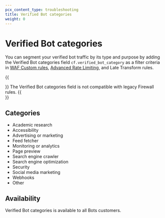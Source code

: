 ```yaml
---
pcx_content_type: troubleshooting
title: Verified Bot categories
weight: 0
---
```


# Verified Bot categories

You can segment your verified bot traffic by its type and purpose by adding the Verified Bot categories field `cf.verified_bot_category` as a filter criteria in [WAF Custom rules](/waf/custom-rules/), [Advanced Rate Limiting](/waf/rate-limiting-rules/), and Late Transform rules.

{{<Aside type="note">}}
The Verified Bot categories field is not compatible with legacy Firewall rules.
{{</Aside>}}

## Categories

- Academic research
- Accessibility
- Advertising or marketing
- Feed fetcher
- Monitoring or analytics
- Page preview
- Search engine crawler
- Search engine optimization
- Security
- Social media marketing
- Webhooks
- Other

## Availability

Verified Bot categories is available to all Bots customers.